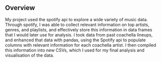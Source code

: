 ## Overview


My project used the spotify api to explore a wide variety of music data. Through spotify, I
was able to collect relevant information on top artists, genres, and playlists, and effectively store
this information in data frames that I would later use for analysis. I took data from past coachella
lineups, and enhanced that data with pandas, using the Spotify api to populate columns with
relevant information for each coachella artist. I then compiled this information into new CSVs,
which I used for my final analysis and visualisation  of the data.
